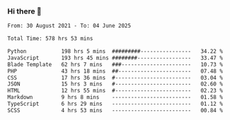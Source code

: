 ### Hi there 👋

<!--
**dominoto/dominoto** is a ✨ _special_ ✨ repository because its `README.md` (this file) appears on your GitHub profile.

Here are some ideas to get you started:

- 🔭 I’m currently working on ...
- 🌱 I’m currently learning ...
- 👯 I’m looking to collaborate on ...
- 🤔 I’m looking for help with ...
- 💬 Ask me about ...
- 📫 How to reach me: ...
- 😄 Pronouns: ...
- ⚡ Fun fact: ...
-->
<!--START_SECTION:waka-->

```txt
From: 30 August 2021 - To: 04 June 2025

Total Time: 578 hrs 53 mins

Python           198 hrs 5 mins  #########----------------   34.22 %
JavaScript       193 hrs 45 mins ########-----------------   33.47 %
Blade Template   62 hrs 7 mins   ###----------------------   10.73 %
PHP              43 hrs 18 mins  ##-----------------------   07.48 %
CSS              17 hrs 36 mins  #------------------------   03.04 %
JSON             15 hrs 3 mins   #------------------------   02.60 %
HTML             12 hrs 55 mins  #------------------------   02.23 %
Markdown         9 hrs 8 mins    -------------------------   01.58 %
TypeScript       6 hrs 29 mins   -------------------------   01.12 %
SCSS             4 hrs 53 mins   -------------------------   00.84 %
```

<!--END_SECTION:waka-->
